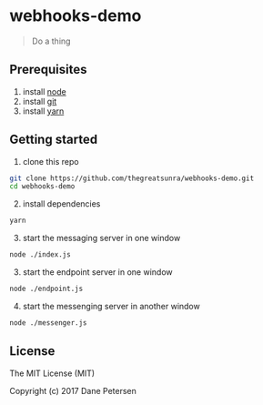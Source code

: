 # webhooks-demo

> Do a thing

## Prerequisites

1) install [node](https://nodejs.org/en/)
2) install [git](https://git-scm.com/downloads)
3) install [yarn](https://yarnpkg.com/lang/en/docs/install/)

## Getting started

1) clone this repo

```bash
git clone https://github.com/thegreatsunra/webhooks-demo.git
cd webhooks-demo
```

2) install dependencies

```bash
yarn
```

3) start the messaging server in one window

```bash
node ./index.js
```

3) start the endpoint server in one window

```bash
node ./endpoint.js
```

4) start the messenging server in another window

```bash
node ./messenger.js
```

## License

The MIT License (MIT)

Copyright (c) 2017 Dane Petersen
